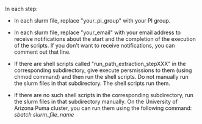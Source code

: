 In each step: 

- In each slurm file, replace "your_pi_group" with your PI group. 

- In each slurm file, replace "your_email" with your email address to receive notifications about the start and the completion of the execution of the scripts. If you don't want to receive notifications, you can comment out that line. 

- If there are shell scripts called "run_path_extraction_stepXXX" in the corresponding subdirectory, give execute persmissions to them (using chmod command) and then run the shell scripts. Do not manually run the slurm files in that subdirectory. The shell scripts run them.

- If there are no such shell scripts in the corresponding subdirectory, run the slurm files in that subdirectory manually. On the University of Arizona Puma cluster, you can run them using the following command: *sbatch slurm_file_name*
